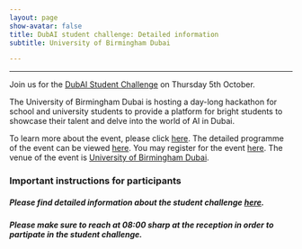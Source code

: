 ```yaml
---
layout: page
show-avatar: false
title: DubAI student challenge: Detailed information
subtitle: University of Birmingham Dubai

---
```


---
Join us for the [DubAI Student Challenge](https://www.birmingham.ac.uk/dubai/events/2023/dubai-student-challenge.aspx) on Thursday 5th October.

The University of Birmingham Dubai is hosting a day-long hackathon for school and university students to provide a platform for bright students to showcase their talent and delve into the world of AI in Dubai. 

To learn more about the event, please click [here](/dubAI-student-challenge/about).  The detailed programme of the event can be viewed [here](/dubAI-student-challenge/programme). You may register for the event [here](https://app.geckoform.com/public/?_ga=2.88817501.791399154.1696089612-1822552681.1661068657#/modern/21FO00gwrzw9i70024597s5c08).
The venue of the event is [University of Birmingham Dubai](https://g.co/kgs/Cua4qb).

### Important instructions for participants
##### Please find detailed information about the student challenge [here](/dubAI-student-challenge/hackathon).
##### Please make sure to reach at 08:00 sharp at the reception in order to partipate in the student challenge. 

